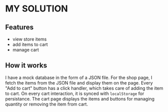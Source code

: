 # MY SOLUTION

## Features
- view store items
- add items to cart
- manage cart 


## How it works

I have a mock database in the form of a JSON file. For the shop page, I fetch the items from the JSON file and display them on the page. Every "Add to cart" button has a click handler, which takes care of adding the item to cart. On every cart interaction, it is synced with `localStorage` for persistance. 
The cart page displays the items and buttons for managing quantity or removing the item from cart. 
